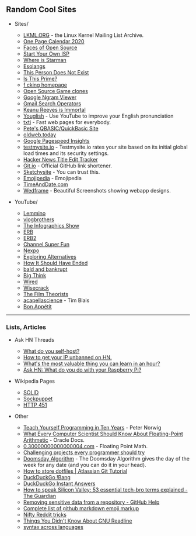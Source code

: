 ## Random Cool Sites

- Sites/
    - [LKML.ORG](https://lkml.org/) - the Linux Kernel Mailing List Archive.
    - [One Page Calendar 2020](https://davebakker.io/onepagecalendar/)
    - [Faces of Open Source](http://www.facesofopensource.com/)
    - [Start Your Own ISP](https://startyourownisp.com/)
    - [Where is Starman](https://www.whereisroadster.com/)
    - [Esolangs](https://esolangs.org/wiki/Main_Page)
    - [This Person Does Not Exist](https://www.thispersondoesnotexist.com/)
    - [Is This Prime?](http://isthisprime.com/game/)
    - [f cking homepage](https://fuckinghomepage.com/)
    - [Open Source Game clones](https://osgameclones.com/)
    - [Google Ngram Viewer](https://books.google.com/ngrams)
    - [Gmail Search Operators](https://support.google.com/mail/answer/7190)
    - [Keanu Reeves is Immortal](https://www.keanuisimmortal.com/)
    - [Youglish](https://youglish.com/) - Use YouTube to improve your English pronunciation
    - [txti](http://txti.es/) - Fast web pages for everybody.
    - [Pete's QBASIC/QuickBasic Site](http://www.petesqbsite.com/index.php)
    - [oldweb.today](http://oldweb.today/)
    - [Google Pagespeed Insights](https://developers.google.com/speed/pagespeed/insights/)
    - [testmysite.io](https://testmysite.io/) - Testmysite.io rates your site based on its initial global load times and its security settings.
    - [Hacker News Title Edit Tracker](https://hackernewstitles.netlify.com/)
    - [Git.io](https://git.io/) - Official GitHub link shortener.
    - [Sketchysite](https://www.sketchywebsite.net/) - You can trust this.
    - [Emojipedia](https://emojipedia.org/) - Emojipedia
    - [TimeAndDate.com](https://www.timeanddate.com/)
    - [Wedframe](https://webframe.xyz/) - Beautiful Screenshots showing webapp designs.

- YouTube/
    - [Lemmino](https://www.youtube.com/channel/UCRcgy6GzDeccI7dkbbBna3Q)
    - [vlogbrothers](https://www.youtube.com/channel/UCGaVdbSav8xWuFWTadK6loA)
    - [The Infographics Show](https://www.youtube.com/channel/UCfdNM3NAhaBOXCafH7krzrA)
    - [ERB](https://www.youtube.com/channel/UCMu5gPmKp5av0QCAajKTMhw)
    - [ERB2](https://www.youtube.com/channel/UCaut53cnrdipyo47R-a3tEw)
    - [Channel Super Fun](https://www.youtube.com/channel/UCBZiUUYeLfS5rIj4TQvgSvA)
    - [Nexpo](https://www.youtube.com/channel/UCpFFItkfZz1qz5PpHpqzYBw)
    - [Exploring Alternatives](https://www.youtube.com/channel/UC8EQAfueDGNeqb1ALm0LjHA)
    - [How It Should Have Ended](https://www.youtube.com/channel/UCHCph-_jLba_9atyCZJPLQQ)
    - [bald and bankrupt](https://www.youtube.com/channel/UCxDZs_ltFFvn0FDHT6kmoXA)
    - [Big Think](https://www.youtube.com/channel/UCvQECJukTDE2i6aCoMnS-Vg)
    - [Wired](https://www.youtube.com/channel/UCftwRNsjfRo08xYE31tkiyw)
    - [Wisecrack](https://www.youtube.com/channel/UC6-ymYjG0SU0jUWnWh9ZzEQ)
    - [The Film Theorists](https://www.youtube.com/channel/UC3sznuotAs2ohg_U__Jzj_Q)
    - [acapellascience](https://www.youtube.com/channel/UCTev4RNBiu6lqtx8z1e87fQ) - Tim Blais
    - [Bon Appétit](https://www.youtube.com/channel/UCbpMy0Fg74eXXkvxJrtEn3w)
    
---
    
### Lists, Articles
- Ask HN Threads
    - [What do you self-host?](https://news.ycombinator.com/item?id=21235957)
    - [How to get your IP unbanned on HN.](https://news.ycombinator.com/item?id=4761102)
    - [What's the most valuable thing you can learn in an hour?](https://news.ycombinator.com/item?id=21581361)
    - [Ask HN: What do you do with your Raspberry Pi?](https://news.ycombinator.com/item?id=20264911)

- Wikipedia Pages
    - [SOLID](https://en.wikipedia.org/wiki/SOLID)
    - [Sockpuppet](https://en.wikipedia.org/wiki/Sockpuppet_(Internet))
    - [HTTP 451](https://en.wikipedia.org/wiki/HTTP_451)
 
- Other
    - [Teach Yourself Programming in Ten Years](http://www.norvig.com/21-days.html) - Peter Norwig
    - [What Every Computer Scientist Should Know About Floating-Point Arithmetic](https://docs.oracle.com/cd/E19957-01/806-3568/ncg_goldberg.html) - Oracle Docs.
    - [0.30000000000000004.com](https://0.30000000000000004.com/) - Floating Point Math.
    - [Challenging projects every programmer should try](https://web.eecs.utk.edu/~azh/blog/challengingprojects.html)
    - [Doomsday Algorithm](http://rudy.ca/doomsday.html) - The Doomsday Algorithm gives the day of the week for any date (and you can do it in your head).
    - [How to store dotfiles | Atlassian Git Tutorial](https://www.atlassian.com/git/tutorials/dotfiles)
    - [DuckDuckGo !Bang](https://duckduckgo.com/bang)
    - [DuckDuckGo Instant Answers](https://duck.co/ia)
    - [How to speak Silicon Valley: 53 essential tech-bro terms explained - The Guardian](https://www.theguardian.com/us-news/2019/jun/26/how-to-speak-silicon-valley-decoding-tech-bros-from-microdosing-to-privacy)
    - [Removing sensitive data from a repository - GitHub Help](https://help.github.com/en/articles/removing-sensitive-data-from-a-repository)
    - [Complete list of github markdown emoji markup](https://gist.github.com/rxaviers/7360908)
    - [Nifty Reddit tricks](https://www.reddit.com/wiki/nifty)
    - [Things You Didn't Know About GNU Readline ](https://twobithistory.org/2019/08/22/readline.html)
    - [syntax across languages](http://rigaux.org/language-study/syntax-across-languages.html)

